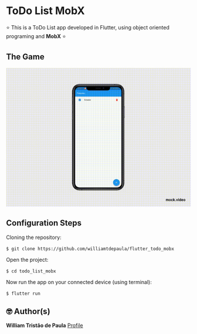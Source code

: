 # ToDo List MobX
⭐ This is a ToDo List app developed in Flutter, using object oriented programing and **MobX** ⭐ 

## The Game

![](preview.gif)

## Configuration Steps

Cloning the repository:
```
$ git clone https://github.com/williamtdepaula/flutter_todo_mobx
```

Open the project:
```
$ cd todo_list_mobx
```

Now run the app on your connected device (using terminal):
```
$ flutter run
```

## 🤓 Author(s)

**William Tristão de Paula**  [Profile](https://github.com/williamtdepaula "GitHub Profile")
